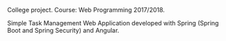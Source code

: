 College project. Course: Web Programming 2017/2018.

Simple Task Management Web Application developed with Spring (Spring Boot and Spring Security) and Angular.
